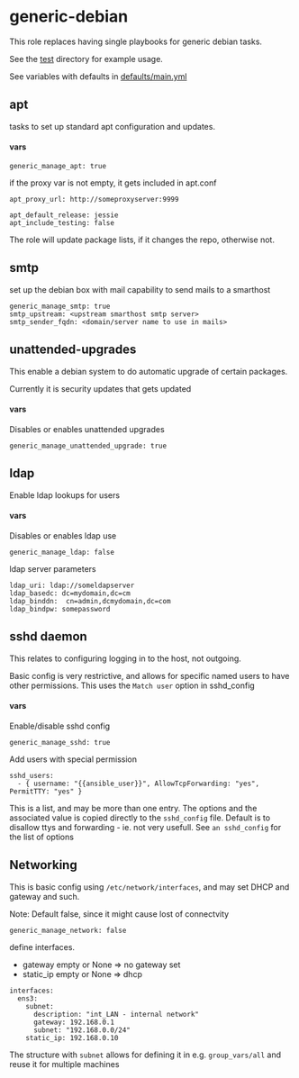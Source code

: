 generic-debian
=================

This role replaces having single playbooks for generic debian tasks.

See the [test](tests/) directory for example usage.

See variables with defaults in [defaults/main.yml](defaults/main.yml)

apt
---------

tasks to set up standard apt configuration and updates.

#### vars
```
generic_manage_apt: true
```

if the proxy var is not empty, it gets included in apt.conf

```
apt_proxy_url: http://someproxyserver:9999

apt_default_release: jessie
apt_include_testing: false
```

The role will update package lists, if it changes the repo, otherwise not.

smtp
--------------------

set up the debian box with mail capability to send mails to a smarthost

```
generic_manage_smtp: true
smtp_upstream: <upstream smarthost smtp server>
smtp_sender_fqdn: <domain/server name to use in mails>
```

unattended-upgrades
----------------------

This enable a debian system to do automatic upgrade of certain packages.

Currently it is security updates that gets updated

#### vars

Disables or enables unattended upgrades

```
generic_manage_unattended_upgrade: true
```


ldap
-----------

Enable ldap lookups for users

#### vars

Disables or enables ldap use

```
generic_manage_ldap: false
```

ldap server parameters

```
ldap_uri: ldap://someldapserver
ldap_basedc: dc=mydomain,dc=cm
ldap_binddn:  cn=admin,dcmydomain,dc=com
ldap_bindpw: somepassword
```

sshd daemon
---------------

This relates to configuring logging in to the host, not outgoing.

Basic config is very restrictive, and allows for specific named users to have other permissions. This uses the `Match user` option in sshd_config

#### vars

Enable/disable sshd config

```
generic_manage_sshd: true
```

Add users with special permission

```
sshd_users:
  - { username: "{{ansible_user}}", AllowTcpForwarding: "yes", PermitTTY: "yes" }
```

This is a list, and may be more than one entry. The options and the associated value is copied directly to the `sshd_config` file. Default is to disallow ttys and forwarding - ie. not very usefull. See `an sshd_config` for the list of options

Networking
--------------------

This is basic config using `/etc/network/interfaces`, and may set DHCP and gateway and such.

Note: Default false, since it might cause lost of connectvity

```
generic_manage_network: false
```

define interfaces.
- gateway empty or None => no gateway set
- static_ip empty or None => dhcp

```
interfaces:
  ens3:
    subnet:
      description: "int_LAN - internal network"
      gateway: 192.168.0.1
      subnet: "192.168.0.0/24"
    static_ip: 192.168.0.10
```
The structure with `subnet` allows for defining it in e.g. `group_vars/all` and reuse it for multiple machines
